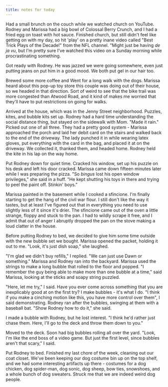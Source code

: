 ```yaml
---
title: notes for today
---
```


Had a small brunch on the couch while we watched church on YouTube.
Rodney and Marissa had a big bowl of Colossal Berry Crunch, and I had
a fried egg on toast with hot sauce.  Finished church, but still
didn't feel like getting on with my day, so hit 'play' on a pretty
inane video called "Best Trick Plays of the Decade!" from the NFL
channel.  "Might just be having _de ja vu_, but I'm pretty sure I've
watched this video on a Sunday morning while procrastinating
something.

Got ready with Rodney.  He was jazzed we were going somewhere, even
just putting jeans on put him in a good mood.  We both put gel in our
hair too.

Brewed some more coffee and Went for a long walk with the dogs.
Marissa heard about this pop-up toy store this couple was doing out of
their house, so we headed in that direction.  Sort of weird to see
that the bike trail was more congested than Atwood Road, and it kind
of makes me worried that they'll have to put restrictions on going for
walks.

Arrived at the house, which was in the Jenny Street neighborhood.
Puzzles, kites, and bubble kits set up.  Rodney had a hard time
understanding the social distance thing, but stayed on the sidewalk
with Mom.  "Made it rain."  Picked out one of all three.  They had a
pretty good system - Marissa approached the porch and laid her debit
card on the stairs and walked back to the end of the driveway.  The
lady punched it in while wearing latex gloves, put everything with the
card in the bag, and placed it at on the driveway.  We collected it,
thanked them, and headed home.  Rodney held the kite in his lap on the
way home.

Put Rodney down for quiet time.  Cracked his window, set up his puzzle
on his desk and left his door cracked.  Marissa came down fifteen
minutes later while I was preparing the pizza.  "So _bingus_ lost his
open window privileges," she said in a huff.  "He kept shutting his
toys in there and trying to peel the paint off.  Stinkin' boys."

Marissa painted in the basement while I cooked a sfincione.  I'm
finally starting to get the hang of the civil war flour.  I still
don't like the way it tastes, but at least I've figured out that in
everything you need to use slightly less of it since it's drier.  The
sfincione came out of the oven a little strange, floppy and stuck to
the pan.  I had to wildly scrape it free, and I admit that out of
anger I abruptly dropped the pan on the stove making a loud clatter in
the house.

Before putting Rodney to bed, we decided to give him some time outside
with the new bubble set we bought.  Marissa opened the packet, holding
it out to me.  "Look, it's just dish soap," she laughed.  

"I'm glad we didn't buy refills," I replied.  "We can just use Dawn or
something."  Marissa and Rodney ran into the backyard.  Marissa used
the strings to make a long bubble that rolled to the floor and popped.
"I remember the guy being able to make more than one bubble at a
time," said Marissa, looking at the sticks and soapy string puzzled.

"Here, let me try," I said.  Have you ever come across something that
you are inexplicably good at on the first try?  I make bubbles - it's
what I do.  "I think if you make a cinching motion like this, you have
more control over them", I said demonstrating.  Rodney ran after the
bubbles, swinging at them with a baseball bat.  "Show Rodney how to do
it," she said.

I made a bubble with Rodney, but he lost interest.  "I think he'd
rather just chase them.  Here, I'll go to the deck and throw them down
to you."

Moved to the deck.  Soon had big bubbles rolling all over the yard.
"Look, I'm like the end boss of a video game.  But just the first
level, since bubbles aren't that scary," I said.

Put Rodney to bed.  Finished my last chore of the week, cleaning out
our coat closet.  We've been keeping our dog costume bin up on the top
shelf, and we had some interesting artifacts up there - costumes for a
dog chicken, dog spider-man, dog sonic, dog sheep, bow ties,
snowshoes, and a whole bunch of dog sweaters.  Struck me that we are
indeed weird dog people.
